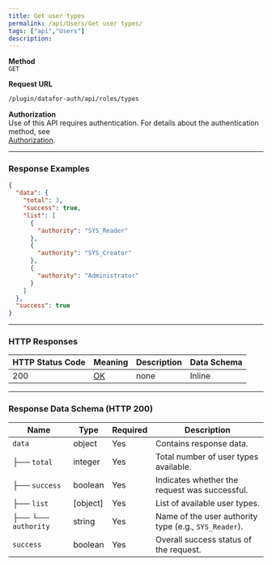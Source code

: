 ```yaml
---
title: Get user types
permalink: /api/Users/Get user types/
tags: ["api","Users"]
description: 
---
```



**Method**  
`GET`

**Request URL**
```html
/plugin/datafor-auth/api/roles/types
```

**Authorization**  
Use of this API requires authentication. For details about the authentication method, see  
[Authorization](/api/index/#_5-authentication-security).

---

### **Response Examples**

```json
{
  "data": {
    "total": 3,
    "success": true,
    "list": [
      {
        "authority": "SYS_Reader"
      },
      {
        "authority": "SYS_Creator"
      },
      {
        "authority": "Administrator"
      }
    ]
  },
  "success": true
}
```

---

### **HTTP Responses**

| HTTP Status Code | Meaning                                                                  | Description | Data Schema |
|------------------|--------------------------------------------------------------------------|-------------|-------------|
| 200              | [OK](https://tools.ietf.org/html/rfc7231#section-6.3.1)                  | none        | Inline      |

---

### **Response Data Schema (HTTP 200)**

| Name        | Type    | Required | Description                            |
|-------------|---------|----------|----------------------------------------|
| `data`      | object  | Yes      | Contains response data.                |
| ├── `total` | integer | Yes      | Total number of user types available.  |
| ├── `success` | boolean | Yes      | Indicates whether the request was successful. |
| ├── `list`   | [object] | Yes      | List of available user types.           |
| ├── └── `authority` | string  | Yes  | Name of the user authority type (e.g., `SYS_Reader`). |
| `success`   | boolean | Yes      | Overall success status of the request. |
